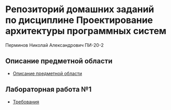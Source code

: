# Репозиторий домашних заданий по дисциплине Проектирование архитектуры программных систем

Перминов Николай Александрович ПИ-20-2

## Описание предметной области

- [Описание предметной области](Описание%20предметной%20области.md)

## Лабораторная работа №1

- [Требования](Lab1/Требования.md)
